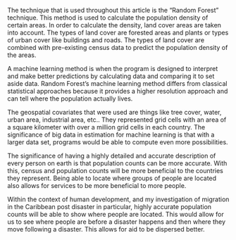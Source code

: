 The technique that is used throughout this article is the “Random Forest” technique. This method is used to calculate the population density of certain areas. In order to calculate the density, land cover areas are taken into account. The types of land cover are forested areas and plants or types of urban cover like buildings and roads. The types of land cover are combined with pre-existing census data to predict the population density of the areas.

A machine learning method is when the program is designed to interpret and make better predictions by calculating data and comparing it to set aside data. Random Forest’s machine learning method differs from classical statistical approaches because it provides a higher resolution approach and can tell where the population actually lives.

The geospatial covariates that were used are things like tree cover, water, urban area, industrial area, etc.. They represented grid cells with an area of a square kilometer with over a million grid cells in each country. The significance of big data in estimation for machine learning is that with a larger data set, programs would be able to compute even more possibilities.  

The significance of having a highly detailed and accurate description of every person on earth is that population counts can be more accurate. With this, census and population counts will be more beneficial to the countries they represent. Being able to locate where groups of people are located also allows for services to be more beneficial to more people.

Within the context of human development, and my investigation of migration in the Caribbean post disaster in particular, highly accurate population counts will be able to show where people are located. This would allow for us to see where people are before a disaster happens and then where they move following a disaster. This allows for aid to be dispersed better. 
